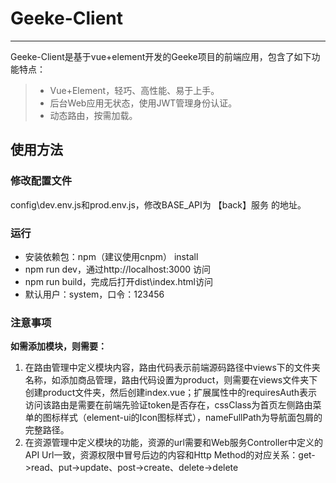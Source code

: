 # Geeke-Client

------

Geeke-Client是基于vue+element开发的Geeke项目的前端应用，包含了如下功能特点：

> * Vue+Element，轻巧、高性能、易于上手。
> * 后台Web应用无状态，使用JWT管理身份认证。
> * 动态路由，按需加载。


## 使用方法

### 修改配置文件

config\dev.env.js和prod.env.js，修改BASE_API为 【back】服务 的地址。

### 运行

 - 安装依赖包：npm（建议使用cnpm） install
 - npm run dev，通过http://localhost:3000 访问
 - npm run build，完成后打开dist\index.html访问
 - 默认用户：system，口令：123456

### 注意事项

**如需添加模块，则需要：**

 1. 在路由管理中定义模块内容，路由代码表示前端源码路径中views下的文件夹名称，如添加商品管理，路由代码设置为product，则需要在views文件夹下创建product文件夹，然后创建index.vue；扩展属性中的requiresAuth表示访问该路由是需要在前端先验证token是否存在，cssClass为首页左侧路由菜单的图标样式（element-ui的Icon图标样式），nameFullPath为导航面包屑的完整路径。
 2. 在资源管理中定义模块的功能，资源的url需要和Web服务Controller中定义的API Url一致，资源权限中冒号后边的内容和Http Method的对应关系：get->read、put->update、post->create、delete->delete
 